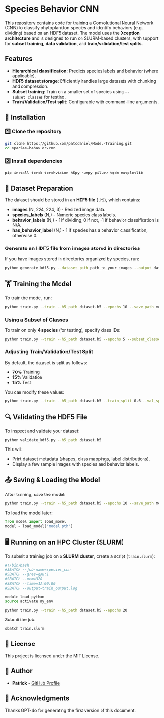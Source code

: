 # Species Behavior CNN
This repository contains code for training a Convolutional Neural Network (CNN) to classify phytoplankton species and identify behaviors (e.g., dividing) based on an HDF5 dataset. The model uses the **Xception architecture** and is designed to run  on SLURM-based clusters, with support for **subset training**, **data validation**, and **train/validation/test splits**.

## Features
- **Hierarchical classification**: Predicts species labels and behavior (where applicable).
- **HDF5 dataset storage**: Efficiently handles large datasets with chunking and compression.
- **Subset training**: Train on a smaller set of species using `--subset_classes` for testing.
- **Train/Validation/Test split**: Configurable with command-line arguments.

## 🚀 Installation
### **1️⃣ Clone the repository**
```sh
git clone https://github.com/patcdaniel/Model-Training.git
cd species-behavior-cnn
```
### **2️⃣ Install dependencies**
```sh
pip install torch torchvision h5py numpy pillow tqdm matplotlib
```

## 📂 Dataset Preparation
The dataset should be stored in an **HDF5 file** (`.h5`), which contains:
- **images** (N, 224, 224, 3) - Resized image data.
- **species_labels** (N,) - Numeric species class labels.
- **behavior_labels** (N,) - 1 if dividing, 0 if not, -1 if behavior classification is N/A.
- **has_behavior_label** (N,) - 1 if species has a behavior classification, otherwise 0.

### **Generate an HDF5 file from images stored in directories**
If you have images stored in directories organized by species, run:
```sh
python generate_hdf5.py --dataset_path path_to_your_images --output dataset.h5
```

## 🏋️ Training the Model
To train the model, run:
```sh
python train.py --train --h5_path dataset.h5 --epochs 10 --save_path model.pth
```

### **Using a Subset of Classes**
To train on only **4 species** (for testing), specify class IDs:
```sh
python train.py --train --h5_path dataset.h5 --epochs 5 --subset_classes 0 2 5 8
```

### **Adjusting Train/Validation/Test Split**
By default, the dataset is split as follows:
- **70%** Training
- **15%** Validation
- **15%** Test

You can modify these values:
```sh
python train.py --train --h5_path dataset.h5 --train_split 0.6 --val_split 0.2
```

## 🔍 Validating the HDF5 File
To inspect and validate your dataset:
```sh
python validate_hdf5.py --h5_path dataset.h5
```
This will:
- Print dataset metadata (shapes, class mappings, label distributions).
- Display a few sample images with species and behavior labels.

## 📤 Saving & Loading the Model
After training, save the model:
```sh
python train.py --train --h5_path dataset.h5 --epochs 10 --save_path model.pth
```
To load the model later:
```python
from model import load_model
model = load_model("model.pth")
```

## 🖥 Running on an HPC Cluster (SLURM)
To submit a training job on a **SLURM cluster**, create a script (`train.slurm`):
```sh
#!/bin/bash
#SBATCH --job-name=species_cnn
#SBATCH --gres=gpu:1
#SBATCH --mem=32G
#SBATCH --time=12:00:00
#SBATCH --output=train_output.log

module load python
source activate my_env

python train.py --train --h5_path dataset.h5 --epochs 20
```
Submit the job:
```sh
sbatch train.slurm
```

## 📜 License
This project is licensed under the MIT License.

## 👤 Author
- **Patrick** - [GitHub Profile](https://github.com/patcdaniel)

## 🌟 Acknowledgments
Thanks GPT-4o for generating the first version of this document.